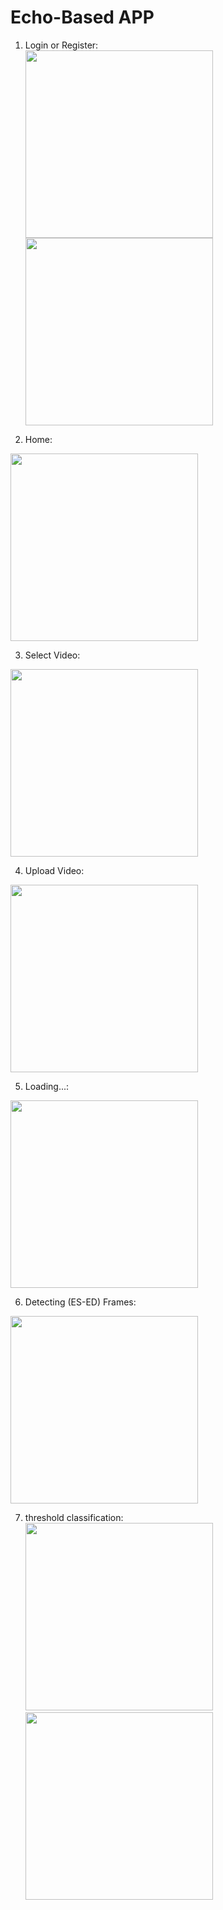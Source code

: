 # Echo-Based APP
1) Login or Register: <br>
<img src="https://github.com/AbanoubGamalll/Echo-Based-Cardiac-Function-Assessment/blob/main/Media/Login.png" width="300"/> <img src="https://github.com/AbanoubGamalll/Echo-Based-Cardiac-Function-Assessment/blob/main/Media/Register.png" width="300"/>

2) Home: <br>
<img src="https://github.com/AbanoubGamalll/Echo-Based-Cardiac-Function-Assessment/blob/main/Media/Home.png" width="300"/>

3) Select Video: <br>
<img src="https://github.com/AbanoubGamalll/Echo-Based-Cardiac-Function-Assessment/blob/main/Media/SelectVideo.png" width="300"/>

4) Upload Video: <br>
<img src="https://github.com/AbanoubGamalll/Echo-Based-Cardiac-Function-Assessment/blob/main/Media/UploadVideo.png" width="300"/>

5) Loading...: <br>
<img src="https://github.com/AbanoubGamalll/Echo-Based-Cardiac-Function-Assessment/blob/main/Media/Loading.png" width="300"/>

6) Detecting (ES-ED) Frames: <br>
<img src="https://github.com/AbanoubGamalll/Echo-Based-Cardiac-Function-Assessment/blob/main/Media/Result_1.png" width="300"/>

7) threshold classification: <br>
<img src="https://github.com/AbanoubGamalll/Echo-Based-Cardiac-Function-Assessment/blob/main/Media//Result_2_Normal.png" width="300"/> <img src="https://github.com/AbanoubGamalll/Echo-Based-Cardiac-Function-Assessment/blob/main/Media//Result_2_Normal.png" width="300"/>
